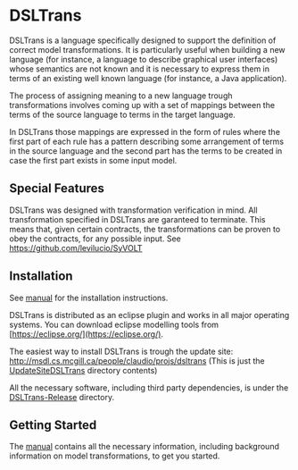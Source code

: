 DSLTrans
===========

DSLTrans is a language specifically designed to support the definition of correct model transformations.
It is particularly useful when building a new language (for instance, a language to describe graphical user interfaces) whose semantics are not known and it is necessary to express them in terms of an existing well known language (for instance, a Java application).

The process of assigning meaning to a new language trough transformations involves coming up with a set of mappings between the terms of the source language to terms in the target language.

In DSLTrans those mappings are expressed in the form of rules where the first part of each rule has a pattern describing some arrangement of terms in the source language and the second part has the terms to be created in case the first part exists in some input model.

Special Features
-------------------

DSLTrans was designed with transformation verification in mind. 
All transformation specified in DSLTrans are garanteed to terminate.
This means that, given certain contracts, the transformations can be proven to obey the contracts, for any possible input. See https://github.com/levilucio/SyVOLT

Installation
-------------------

See [manual](./DSLTransManual/document.pdf) for the installation instructions.

DSLTrans is distributed as an eclipse plugin and works in all major operating systems. You can download eclipse modelling tools from [https://eclipse.org/](https://eclipse.org/).

The easiest way to install DSLTrans is trough the update site:
http://msdl.cs.mcgill.ca/people/claudio/projs/dsltrans  (This is just the [UpdateSiteDSLTrans](./UpdateSiteDSLTrans) directory contents)

All the necessary software, including third party dependencies, is under the [DSLTrans-Release](./DSLTrans-Release) directory.

Getting Started
-------------------

The [manual](./DSLTransManual/document.pdf) contains all the necessary information, including background information on model transformations, to get you started.

